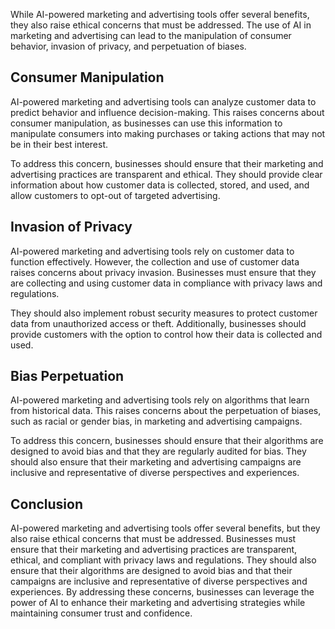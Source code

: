 
While AI-powered marketing and advertising tools offer several benefits, they also raise ethical concerns that must be addressed. The use of AI in marketing and advertising can lead to the manipulation of consumer behavior, invasion of privacy, and perpetuation of biases.

Consumer Manipulation
---------------------

AI-powered marketing and advertising tools can analyze customer data to predict behavior and influence decision-making. This raises concerns about consumer manipulation, as businesses can use this information to manipulate consumers into making purchases or taking actions that may not be in their best interest.

To address this concern, businesses should ensure that their marketing and advertising practices are transparent and ethical. They should provide clear information about how customer data is collected, stored, and used, and allow customers to opt-out of targeted advertising.

Invasion of Privacy
-------------------

AI-powered marketing and advertising tools rely on customer data to function effectively. However, the collection and use of customer data raises concerns about privacy invasion. Businesses must ensure that they are collecting and using customer data in compliance with privacy laws and regulations.

They should also implement robust security measures to protect customer data from unauthorized access or theft. Additionally, businesses should provide customers with the option to control how their data is collected and used.

Bias Perpetuation
-----------------

AI-powered marketing and advertising tools rely on algorithms that learn from historical data. This raises concerns about the perpetuation of biases, such as racial or gender bias, in marketing and advertising campaigns.

To address this concern, businesses should ensure that their algorithms are designed to avoid bias and that they are regularly audited for bias. They should also ensure that their marketing and advertising campaigns are inclusive and representative of diverse perspectives and experiences.

Conclusion
----------

AI-powered marketing and advertising tools offer several benefits, but they also raise ethical concerns that must be addressed. Businesses must ensure that their marketing and advertising practices are transparent, ethical, and compliant with privacy laws and regulations. They should also ensure that their algorithms are designed to avoid bias and that their campaigns are inclusive and representative of diverse perspectives and experiences. By addressing these concerns, businesses can leverage the power of AI to enhance their marketing and advertising strategies while maintaining consumer trust and confidence.
